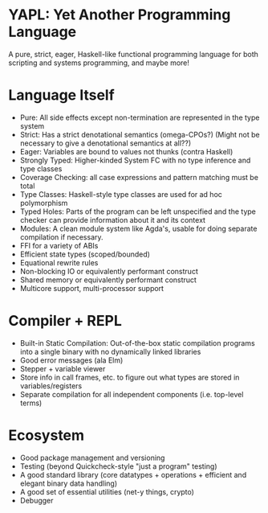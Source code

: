 # YAPL: Yet Another Programming Language

A pure, strict, eager, Haskell-like functional programming language for both scripting and systems programming, and maybe more!

# Language Itself

- Pure: All side effects except non-termination are represented in the type system
- Strict: Has a strict denotational semantics (omega-CPOs?) (Might not be necessary to give a denotational semantics at all??)
- Eager: Variables are bound to values not thunks (contra Haskell)
- Strongly Typed: Higher-kinded System FC with no type inference and type classes
- Coverage Checking: all case expressions and pattern matching must be total
- Type Classes: Haskell-style type classes are used for ad hoc polymorphism
- Typed Holes: Parts of the program can be left unspecified and the type checker can provide information about it and its context
- Modules: A clean module system like Agda's, usable for doing separate compilation if necessary.
- FFI for a variety of ABIs
- Efficient state types (scoped/bounded)
- Equational rewrite rules
- Non-blocking IO or equivalently performant construct
- Shared memory or equivalently performant construct
- Multicore support, multi-processor support

# Compiler + REPL

- Built-in Static Compilation: Out-of-the-box static compilation programs into a single binary with no dynamically linked libraries
- Good error messages (ala Elm)
- Stepper + variable viewer
- Store info in call frames, etc. to figure out what types are stored in variables/registers
- Separate compilation for all independent components (i.e. top-level terms)

# Ecosystem

- Good package management and versioning
- Testing (beyond Quickcheck-style "just a program" testing)
- A good standard library (core datatypes + operations + efficient and elegant binary data handling)
- A good set of essential utilities (net-y things, crypto)
- Debugger
